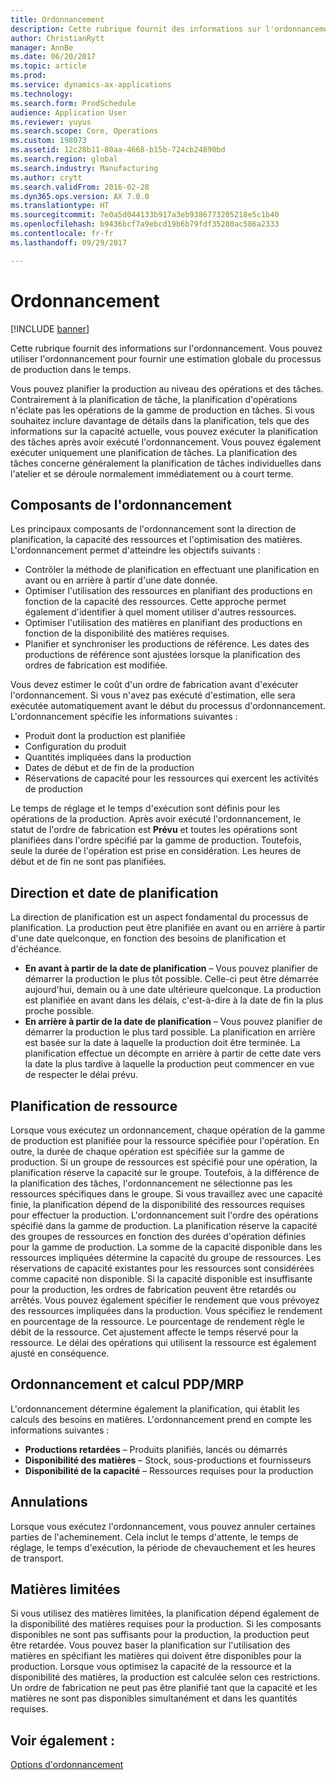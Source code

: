 ```yaml
---
title: Ordonnancement
description: Cette rubrique fournit des informations sur l'ordonnancement. Vous pouvez utiliser l'ordonnancement pour fournir une estimation globale du processus de production dans le temps.
author: ChristianRytt
manager: AnnBe
ms.date: 06/20/2017
ms.topic: article
ms.prod: 
ms.service: dynamics-ax-applications
ms.technology: 
ms.search.form: ProdSchedule
audience: Application User
ms.reviewer: yuyus
ms.search.scope: Core, Operations
ms.custom: 198073
ms.assetid: 12c28b11-80aa-4668-b15b-724cb24890bd
ms.search.region: global
ms.search.industry: Manufacturing
ms.author: crytt
ms.search.validFrom: 2016-02-28
ms.dyn365.ops.version: AX 7.0.0
ms.translationtype: HT
ms.sourcegitcommit: 7e0a5d044133b917a3eb9386773205218e5c1b40
ms.openlocfilehash: b9436bcf7a9ebcd19b6b79fdf35280ac586a2333
ms.contentlocale: fr-fr
ms.lasthandoff: 09/29/2017

---
```


# <a name="operations-scheduling"></a>Ordonnancement

[!INCLUDE [banner](../includes/banner.md)]

Cette rubrique fournit des informations sur l'ordonnancement. Vous pouvez utiliser l'ordonnancement pour fournir une estimation globale du processus de production dans le temps.

Vous pouvez planifier la production au niveau des opérations et des tâches. Contrairement à la planification de tâche, la planification d'opérations n'éclate pas les opérations de la gamme de production en tâches. Si vous souhaitez inclure davantage de détails dans la planification, tels que des informations sur la capacité actuelle, vous pouvez exécuter la planification des tâches après avoir exécuté l'ordonnancement. Vous pouvez également exécuter uniquement une planification de tâches. La planification des tâches concerne généralement la planification de tâches individuelles dans l'atelier et se déroule normalement immédiatement ou à court terme.

## <a name="components-of-operations-scheduling"></a>Composants de l'ordonnancement
Les principaux composants de l'ordonnancement sont la direction de planification, la capacité des ressources et l'optimisation des matières. L'ordonnancement permet d'atteindre les objectifs suivants :

-   Contrôler la méthode de planification en effectuant une planification en avant ou en arrière à partir d'une date donnée.
-   Optimiser l'utilisation des ressources en planifiant des productions en fonction de la capacité des ressources. Cette approche permet également d'identifier à quel moment utiliser d'autres ressources.
-   Optimiser l'utilisation des matières en planifiant des productions en fonction de la disponibilité des matières requises.
-   Planifier et synchroniser les productions de référence. Les dates des productions de référence sont ajustées lorsque la planification des ordres de fabrication est modifiée.

Vous devez estimer le coût d'un ordre de fabrication avant d'exécuter l'ordonnancement. Si vous n'avez pas exécuté d'estimation, elle sera exécutée automatiquement avant le début du processus d'ordonnancement. L'ordonnancement spécifie les informations suivantes :

-   Produit dont la production est planifiée
-   Configuration du produit
-   Quantités impliquées dans la production
-   Dates de début et de fin de la production
-   Réservations de capacité pour les ressources qui exercent les activités de production

Le temps de réglage et le temps d'exécution sont définis pour les opérations de la production. Après avoir exécuté l'ordonnancement, le statut de l'ordre de fabrication est **Prévu** et toutes les opérations sont planifiées dans l'ordre spécifié par la gamme de production. Toutefois, seule la durée de l'opération est prise en considération. Les heures de début et de fin ne sont pas planifiées.

## <a name="scheduling-direction-and-date"></a>Direction et date de planification
La direction de planification est un aspect fondamental du processus de planification. La production peut être planifiée en avant ou en arrière à partir d'une date quelconque, en fonction des besoins de planification et d'échéance.

-   **En avant à partir de la date de planification** – Vous pouvez planifier de démarrer la production le plus tôt possible. Celle-ci peut être démarrée aujourd'hui, demain ou à une date ultérieure quelconque. La production est planifiée en avant dans les délais, c'est-à-dire à la date de fin la plus proche possible.
-   **En arrière à partir de la date de planification** – Vous pouvez planifier de démarrer la production le plus tard possible. La planification en arrière est basée sur la date à laquelle la production doit être terminée. La planification effectue un décompte en arrière à partir de cette date vers la date la plus tardive à laquelle la production peut commencer en vue de respecter le délai prévu.

## <a name="resource-scheduling"></a>Planification de ressource
Lorsque vous exécutez un ordonnancement, chaque opération de la gamme de production est planifiée pour la ressource spécifiée pour l'opération. En outre, la durée de chaque opération est spécifiée sur la gamme de production. Si un groupe de ressources est spécifié pour une opération, la planification réserve la capacité sur le groupe. Toutefois, à la différence de la planification des tâches, l'ordonnancement ne sélectionne pas les ressources spécifiques dans le groupe. Si vous travaillez avec une capacité finie, la planification dépend de la disponibilité des ressources requises pour effectuer la production. L'ordonnancement suit l'ordre des opérations spécifié dans la gamme de production. La planification réserve la capacité des groupes de ressources en fonction des durées d'opération définies pour la gamme de production. La somme de la capacité disponible dans les ressources impliquées détermine la capacité du groupe de ressources. Les réservations de capacité existantes pour les ressources sont considérées comme capacité non disponible. Si la capacité disponible est insuffisante pour la production, les ordres de fabrication peuvent être retardés ou arrêtés. Vous pouvez également spécifier le rendement que vous prévoyez des ressources impliquées dans la production. Vous spécifiez le rendement en pourcentage de la ressource. Le pourcentage de rendement règle le débit de la ressource. Cet ajustement affecte le temps réservé pour la ressource. Le délai des opérations qui utilisent la ressource est également ajusté en conséquence.

## <a name="operations-scheduling-and-master-planning"></a>Ordonnancement et calcul PDP/MRP
L'ordonnancement détermine également la planification, qui établit les calculs des besoins en matières. L'ordonnancement prend en compte les informations suivantes :

-   **Productions retardées** – Produits planifiés, lancés ou démarrés
-   **Disponibilité des matières** – Stock, sous-productions et fournisseurs
-   **Disponibilité de la capacité** – Ressources requises pour la production

## <a name="cancellations"></a>Annulations
Lorsque vous exécutez l'ordonnancement, vous pouvez annuler certaines parties de l'acheminement. Cela inclut le temps d'attente, le temps de réglage, le temps d'exécution, la période de chevauchement et les heures de transport.

## <a name="finite-materials"></a>Matières limitées
Si vous utilisez des matières limitées, la planification dépend également de la disponibilité des matières requises pour la production. Si les composants disponibles ne sont pas suffisants pour la production, la production peut être retardée. Vous pouvez baser la planification sur l'utilisation des matières en spécifiant les matières qui doivent être disponibles pour la production. Lorsque vous optimisez la capacité de la ressource et la disponibilité des matières, la production est calculée selon ces restrictions. Un ordre de fabrication ne peut pas être planifié tant que la capacité et les matières ne sont pas disponibles simultanément et dans les quantités requises.

<a name="see-also"></a>Voir également :
--------

[Options d'ordonnancement](operation-scheduling-options.md)




